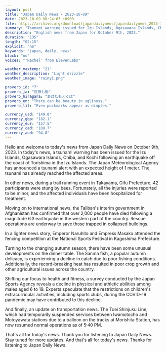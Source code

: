 ```yaml
---
layout: post
title: "Japan Daily News - 2023-10-09"
date: 2023-10-09 08:24:03 +0900
file: https://archive.org/download/japandailynews/japandailynews_2023-10-09.mp3
summary: "Tsunami warning issued for Izu Islands, Ogasawara Islands, Chiba, and Kochi | 42 people stung by bees during trail running event in Gifu, & more…"
description: "English news from Japan for October 9th, 2023."
duration: "135"
length: "02:15"
explicit: "no"
keywords: "japan, daily, news"
block: "no"
voices: "'Rachel' from ElevenLabs"

weather_maxtemp: "21"
weather_description: "Light drizzle"
weather_image: "rainy1.png"

proverb_id: "7"
proverb_ja: "痘痕も靨"
proverb_hiragana: "あばたもえくぼ"
proverb_en: "There can be beauty in ugliness."
proverb_lit: "Even pockmarks appear as dimples."

currency_usd: "149.0"
currency_gbp: "182.1"
currency_eur: "157.5"
currency_cad: "108.7"
currency_aud: "94.8"
---
```


Hello and welcome to today's news from Japan Daily News on October 9th, 2023. In today's news, a tsunami warning has been issued for the Izu Islands, Ogasawara Islands, Chiba, and Kochi following an earthquake off the coast of Torishima in the Izu Islands. The Japan Meteorological Agency has announced a tsunami alert with an expected height of 1 meter. The tsunami has already reached the affected areas.

In other news, during a trail running event in Takayama, Gifu Prefecture, 42 participants were stung by bees. Fortunately, all the injuries were reported to be minor, and the affected individuals have been hospitalized for treatment.

Moving on to international news, the Taliban's interim government in Afghanistan has confirmed that over 2,000 people have died following a magnitude 6.3 earthquake in the western part of the country. Rescue operations are underway to save those trapped in collapsed buildings.

In a lighter news story, Emperor Naruhito and Empress Masako attended the fencing competition at the National Sports Festival in Kagoshima Prefecture.

Turning to the changing autumn season, there have been some unusual developments on the dinner table. The Sanma fish, a popular autumn delicacy, is experiencing a decline in catch due to poor fishing conditions. Additionally, the record-breaking heat has resulted in poor crop growth and other agricultural issues across the country.

Shifting our focus to health and fitness, a survey conducted by the Japan Sports Agency reveals a decline in physical and athletic abilities among males aged 6 to 19. Experts speculate that the restrictions on children's extracurricular activities, including sports clubs, during the COVID-19 pandemic may have contributed to this decline.

And finally, an update on transportation news. The Toei Shinjuku Line, which had temporarily suspended services between Iwamotocho and Motoyawata stations due to a balloon on the tracks at Morishita Station, has now resumed normal operations as of 5:40 PM.

That's all for today's news. Thank you for listening to Japan Daily News. Stay tuned for more updates.   And that's all for today's news. Thanks for listening to Japan Daily News.
